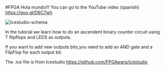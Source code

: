 #FPGA Hola mundo!!!
You can go to the YouTube video (spanish) https://goo.gl/D6C7wh

![Icestudio-schema](https://github.com/RinconIngenieril/FPGA-tutorials/blob/master/General/%232%20-%20Contador%20Ascendente%20%20con%20biestables%20T/Contador-8-bits.png)

In the tutorial we learn how to do an ascendent binary counter circuit using T flipflops and LEDS as outputs.

If you want to add new outputs bits,you need to add an AND gate and a FlipFlop for each output bit.


The .ice file is from Icestudio https://github.com/FPGAwars/icestudio

